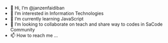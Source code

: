 - 👋 Hi, I’m @janzenfaidiban
- 👀 I’m interested in Information Technologies
- 🌱 I’m currently learning JavaScript
- 💞️ I’m looking to collaborate on teach and share way to codes in SaCode Community
- 📫 How to reach me ...

<!---
janzenfaidiban/janzenfaidiban is a ✨ special ✨ repository because its `README.md` (this file) appears on your GitHub profile.
You can click the Preview link to take a look at your changes.
--->
